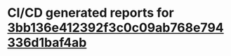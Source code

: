 # CI/CD generated reports for [3bb136e412392f3c0c09ab768e794336d1baf4ab](https://github.com/hydephp/develop/commit/3bb136e412392f3c0c09ab768e794336d1baf4ab)
